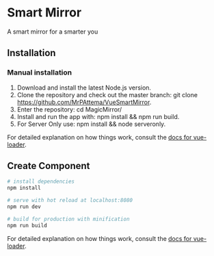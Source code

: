 # Smart Mirror

A smart mirror for a smarter you

## Installation

### Manual installation

1. Download and install the latest Node.js version.
2. Clone the repository and check out the master branch: git clone https://github.com/MrPAttema/VueSmartMirror.
3. Enter the repository: cd MagicMirror/
4. Install and run the app with: npm install && npm run build.
5. For Server Only use: npm install && node serveronly.


For detailed explanation on how things work, consult the [docs for vue-loader](http://vuejs.github.io/vue-loader).

## Create Component

``` bash
# install dependencies
npm install

# serve with hot reload at localhost:8080
npm run dev

# build for production with minification
npm run build
```

For detailed explanation on how things work, consult the [docs for vue-loader](http://vuejs.github.io/vue-loader).
